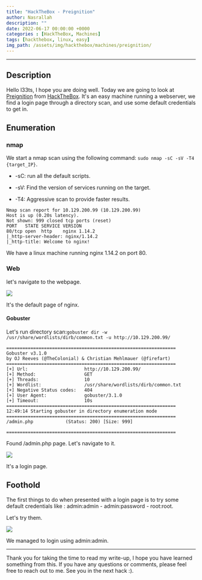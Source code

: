 ```yaml
---
title: "HackTheBox - Preignition"
author: Nasrallah
description: ""
date: 2022-06-17 00:00:00 +0000
categories : [HackTheBox, Machines]
tags: [hackthebox, linux, easy]
img_path: /assets/img/hackthebox/machines/preignition/
---
```


<div align="center"> <script src="https://www.hackthebox.eu/badge/565048"></script> </div>

---


## **Description**

Hello l33ts, I hope you are doing well. Today we are going to look at [Preignition](https://app.hackthebox.com/starting-point?tier=0) from [HackTheBox](https://www.hackthebox.com). It's an easy machine running a webserver, we find a login page through a directory scan, and use some default credentials to get in.

## **Enumeration**

### nmap

We start a nmap scan using the following command: `sudo nmap -sC -sV -T4 {target_IP}`.

- -sC: run all the default scripts.

- -sV: Find the version of services running on the target.

- -T4: Aggressive scan to provide faster results.

```terminal
Nmap scan report for 10.129.200.99 (10.129.200.99)
Host is up (0.20s latency).
Not shown: 999 closed tcp ports (reset)
PORT   STATE SERVICE VERSION
80/tcp open  http    nginx 1.14.2
|_http-server-header: nginx/1.14.2
|_http-title: Welcome to nginx!
```

We have a linux machine running nginx 1.14.2 on port 80.

### Web

let's navigate to the webpage.

![](1.png)

It's the default page of nginx.

#### Gobuster

Let's run directory scan:`gobuster dir -w /usr/share/wordlists/dirb/common.txt -u http://10.129.200.99/`

```terminal
===============================================================
Gobuster v3.1.0
by OJ Reeves (@TheColonial) & Christian Mehlmauer (@firefart)
===============================================================
[+] Url:                     http://10.129.200.99/
[+] Method:                  GET
[+] Threads:                 10
[+] Wordlist:                /usr/share/wordlists/dirb/common.txt
[+] Negative Status codes:   404
[+] User Agent:              gobuster/3.1.0
[+] Timeout:                 10s
===============================================================
12:49:14 Starting gobuster in directory enumeration mode
===============================================================
/admin.php            (Status: 200) [Size: 999]
                                               
===============================================================

```

Found /admin.php page. Let's navigate to it.

![](2.png)

It's a login page.

## **Foothold**

The first things to do when presented with a login page is to try some default credentials like : admin:admin - admin:password - root:root.

Let's try them.

![](2.png)

We managed to login using admin:admin.

---

Thank you for taking the time to read my write-up, I hope you have learned something from this. If you have any questions or comments, please feel free to reach out to me. See you in the next hack :).
